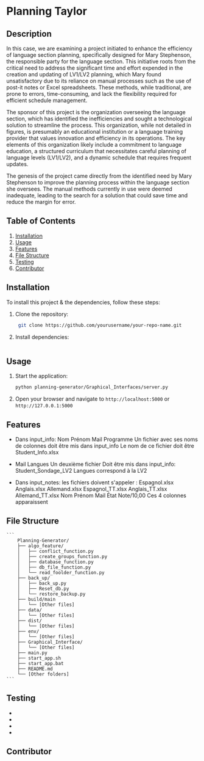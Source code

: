# Planning Taylor

## Description
In this case, we are examining a project initiated to enhance the efficiency of language section planning, specifically designed for Mary Stephenson, the responsible party for the language section. This initiative roots from the critical need to address the significant time and effort expended in the creation and updating of LV1/LV2 planning, which Mary found unsatisfactory due to its reliance on manual processes such as the use of post-it notes or Excel spreadsheets. These methods, while traditional, are prone to errors, time-consuming, and lack the flexibility required for efficient schedule management.

The sponsor of this project is the organization overseeing the language section, which has identified the inefficiencies and sought a technological solution to streamline the process. This organization, while not detailed in figures, is presumably an educational institution or a language training provider that values innovation and efficiency in its operations. The key elements of this organization likely include a commitment to language education, a structured curriculum that necessitates careful planning of language levels (LV1/LV2), and a dynamic schedule that requires frequent updates.

The genesis of the project came directly from the identified need by Mary Stephenson to improve the planning process within the language section she oversees. The manual methods currently in use were deemed inadequate, leading to the search for a solution that could save time and reduce the margin for error.

## Table of Contents
1. [Installation](#installation)
2. [Usage](#usage)
3. [Features](#features)
4. [File Structure](#file-structure)
5. [Testing](#testing)
6. [Contributor](#contributing)

## Installation
To install this project & the dependencies, follow these steps:

1. Clone the repository:
   ```bash
    git clone https://github.com/yourusername/your-repo-name.git
    ```
2.  Install dependencies:
    ```bash
    ```

## Usage 

1.  Start the application:
    ```bash
    python planning-generator/Graphical_Interfaces/server.py
    ```
2. Open your browser and navigate to `http://localhost:5000` or `http://127.0.0.1:5000`

## Features

- Dans input_info:
Nom	Prénom	Mail	Programme
Un fichier avec ses noms de colonnes doit être mis dans input_info
Le nom de ce fichier doit être Student_Info.xlsx

- Mail Langues
Un deuxième fichier Doit être mis dans input_info: Student_Sondage_LV2
Langues correspond à la LV2

- Dans input_notes:
les fichiers doivent s'appeler : Espagnol.xlsx Anglais.xlsx Allemand.xlsx Espagnol_TT.xlsx Anglais_TT.xlsx Allemand_TT.xlsx 
Nom	Prénom	Mail	État	Note/10,00
Ces 4 colonnes apparaissent


## File Structure
    ```
        Planning-Generator/
        ├── algo_feature/
        │   ├── conflict_function.py
        │   ├── create_groups_function.py
        │   ├── database_function.py
        │   ├── db_file_function.py
        │   └── read_foolder_function.py                        
        ├── back_up/
        │   ├── back_up.py
        │   ├── Reset_db.py
        │   └── restore_backup.py
        ├── build/main
        │   └── [Other files]
        ├── data/
        │   └── [Other files]
        ├── dist/
        │   └── [Other files]
        ├── env/
        │   └── [Other files]
        ├── Graphical_Interface/        
        │   └── [Other files]
        ├── main.py
        ├── start_app.sh
        ├── start_app.bat
        ├── README.md
        └── [Other folders]
    ```

## Testing

- 
- 
- 
- 


## Contributor
